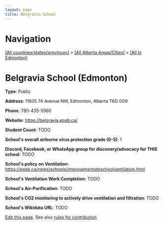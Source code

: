 ```yaml
---
layout: page
title: Belgravia School
---
```

# Navigation

[[All countries/states/provinces]](../../..) > [[All Alberta Areas/Cities]](../..) > [[All In Edmonton]](..)

# Belgravia School (Edmonton)

**Type**: Public

**Address**: 11605 74 Avenue NW, Edmonton, Alberta T6G 0G9

**Phone**: 780-435-5560

**Website**: <https://belgravia.epsb.ca/>

**Student Count**: TODO

**School's overall airborne virus protection grade (0-5)**: 1

**Discord, Facebook, or WhatsApp group for discovery/advocacy for THIS school**: TODO

**School's policy on Ventilation**: <https://epsb.ca/news/schools/improvementstoschoolventilation.html>

**School's Ventilation Work Completion**: TODO

**School's Air-Purification**: TODO

**School's CO2 monitoring to actively drive ventilation and filtration**: TODO

**School's Wikidata URL**: TODO


[Edit this page](https://github.com/ventilate-schools/AB/edit/main/./Edmonton/Belgravia_School.md). See also [rules for contribution](../../../contribution-rules/)